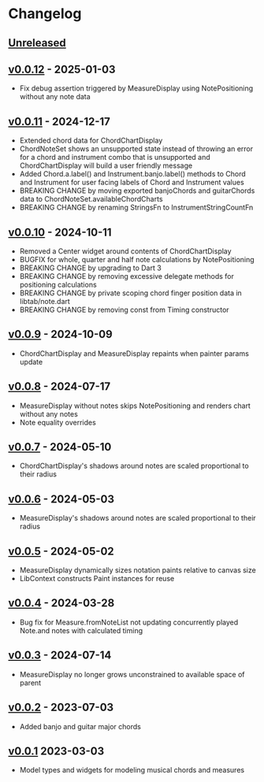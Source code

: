 # Changelog

## [Unreleased]

## [v0.0.12] - 2025-01-03

* Fix debug assertion triggered by MeasureDisplay using NotePositioning without any note data

## [v0.0.11] - 2024-12-17

* Extended chord data for ChordChartDisplay
* ChordNoteSet shows an unsupported state instead of throwing an error for a chord and instrument
  combo that is unsupported and ChordChartDisplay will build a user friendly message
* Added Chord.a.label() and Instrument.banjo.label() methods to Chord and Instrument for user facing
  labels of Chord and Instrument values
* BREAKING CHANGE by moving exported banjoChords and guitarChords data to
  ChordNoteSet.availableChordCharts
* BREAKING CHANGE by renaming StringsFn to InstrumentStringCountFn

## [v0.0.10] - 2024-10-11

* Removed a Center widget around contents of ChordChartDisplay
* BUGFIX for whole, quarter and half note calculations by NotePositioning
* BREAKING CHANGE by upgrading to Dart 3
* BREAKING CHANGE by removing excessive delegate methods for positioning calculations
* BREAKING CHANGE by private scoping chord finger position data in libtab/note.dart
* BREAKING CHANGE by removing const from Timing constructor

## [v0.0.9] - 2024-10-09

* ChordChartDisplay and MeasureDisplay repaints when painter params update

## [v0.0.8] - 2024-07-17

* MeasureDisplay without notes skips NotePositioning and renders chart without any notes
* Note equality overrides

## [v0.0.7] - 2024-05-10

* ChordChartDisplay's shadows around notes are scaled proportional to their radius

## [v0.0.6] - 2024-05-03

* MeasureDisplay's shadows around notes are scaled proportional to their radius 

## [v0.0.5] - 2024-05-02

* MeasureDisplay dynamically sizes notation paints relative to canvas size
* LibContext constructs Paint instances for reuse

## [v0.0.4] - 2024-03-28

* Bug fix for Measure.fromNoteList not updating concurrently played Note.and notes with calculated
  timing

## [v0.0.3] - 2024-07-14

* MeasureDisplay no longer grows unconstrained to available space of parent

## [v0.0.2] - 2023-07-03

* Added banjo and guitar major chords

## [v0.0.1] 2023-03-03

* Model types and widgets for modeling musical chords and measures

[Unreleased]: https://github.com/eighty4/libtab/compare/v0.0.12...HEAD
[v0.0.12]: https://github.com/eighty4/libtab/compare/v0.0.11...v0.0.12
[v0.0.11]: https://github.com/eighty4/libtab/compare/v0.0.10...v0.0.11
[v0.0.10]: https://github.com/eighty4/libtab/compare/v0.0.9...v0.0.10
[v0.0.9]: https://github.com/eighty4/libtab/compare/v0.0.8...v0.0.9
[v0.0.8]: https://github.com/eighty4/libtab/compare/v0.0.7...v0.0.8
[v0.0.7]: https://github.com/eighty4/libtab/compare/v0.0.6...v0.0.7
[v0.0.6]: https://github.com/eighty4/libtab/compare/v0.0.5...v0.0.6
[v0.0.5]: https://github.com/eighty4/libtab/compare/v0.0.4...v0.0.5
[v0.0.4]: https://github.com/eighty4/libtab/compare/v0.0.3...v0.0.4
[v0.0.3]: https://github.com/eighty4/libtab/compare/v0.0.2...v0.0.3
[v0.0.2]: https://github.com/eighty4/libtab/compare/v0.0.1...v0.0.2
[v0.0.1]: https://github.com/eighty4/libtab/releases/tag/v0.0.1
